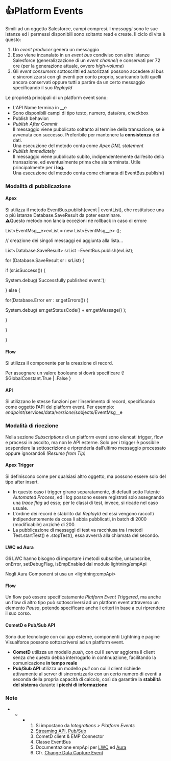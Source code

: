 # 👍Platform Events <a href="#toc162445419" id="toc162445419"></a>

Simili ad un oggetto Salesforce, campi compresi. I _messaggi_ sono le sue istanze ed i permessi disponibili sono soltanto read e create. Il ciclo di vita è questo:

1. Un _event producer_ genera un messaggio
2. Esso viene incanalato in un _event bus_ condiviso con altre istanze Salesforce (generalizzazione di un _event channel_) e conservati per 72 ore (per la generazione attuale, ovvero _high-volume_)
3. Gli _event consumers_ sottoscritti ed autorizzati possono accedere al bus e sincronizzarsi con gli eventi per conto proprio, scaricando tutti quelli ancora conservati oppure tutti a partire da un certo messaggio specificando il suo _ReplayId_

Le proprietà principali di un platform event sono:

* L’API Name termina in \_\_e
* Sono disponibili campi di tipo testo, numero, data/ora, checkbox
* Publish behavior:
* _Publish After Commit_\
  Il messaggio viene pubblicato soltanto al termine della transazione, se è avvenuta con successo. Preferibile per mantenere la **consistenza** dei dati.\
  Una esecuzione del metodo conta come _Apex DML statement_
* _Publish Immediately_\
  Il messaggio viene pubblicato subito, indipendentemente dall’esito della transazione, ed eventualmente prima che sia terminata. Utile principalmente per i **log.**\
  Una esecuzione del metodo conta come chiamata di EventBus.publish()

### Modalità di pubblicazione <a href="#ole_link36" id="ole_link36"></a>

#### Apex

Si utilizza il metodo EventBus.publish(event | eventList), che restituisce una o più istanze Database.SaveResult da poter esaminare.\
⚠️Questo metodo non lancia eccezioni né rollback in caso di errore

List\<EventMsg\_\_e>evList = new List\<EventMsg\_\_e> ();

// creazione dei singoli messaggi ed aggiunta alla lista…

List\<Database.SaveResult> srList =EventBus.publish(evList);

for (Database.SaveResult sr : srList) {

if (sr.isSuccess()) {

System.debug('Successfully published event.');

} else {

for(Database.Error err : sr.getErrors()) {

System.debug( err.getStatusCode() + err.getMessage() );

}

}

}

#### Flow

Si utilizza il componente per la creazione di record.

Per assegnare un valore booleano si dovrà specificare {! $GlobalConstant.True | .False }

#### API

Si utilizzano le stesse funzioni per l’inserimento di record, specificando come oggetto l’API del platform event. Per esempio: _endpoint_/services/data/_versione_/sobjects/EventMsg\_\_e

### Modalità di ricezione <a href="#toc162445421" id="toc162445421"></a>

Nella sezione _Subscriptions_ di un platform event sono elencati trigger, flow e processi in ascolto, ma non le API esterne. Solo per i trigger è possibile sospendere la sottoscrizione e riprenderla dall’ultimo messaggio processato oppure ignorandoli _(Resume from Tip)_

#### Apex Trigger

Si definiscono come per qualsiasi altro oggetto, ma possono essere solo del tipo after insert.

* In questo caso i trigger girano separatamente, di default sotto l’utente _Automated Process_, ed i log possono essere registrati solo assegnando una _trace flag_ ad esso; per le classi di test, invece, si ricade nel caso usuale.
* L’ordine dei record è stabilito dal _ReplayId_ ed essi vengono raccolti indipendentemente da cosa li abbia pubblicati, in batch di 2000 (modificabile) anziché di 200.
* La pubblicazione di messaggi di test va racchiusa tra i metodi Test.startTest() e .stopTest(), essa avverrà alla chiamata del secondo.

#### LWC ed Aura

Gli LWC hanno bisogno di importare i metodi subscribe, unsubscribe, onError, setDebugFlag, isEmpEnabled dal modulo lightning/empApi

Negli Aura Component si usa un \<lightning:empApi>

#### Flow

Un flow può essere specificatamente _Platform Event Triggered_, ma anche un flow di altro tipo può sottoscriversi ad un platform event attraverso un elemento _Pausa_, potendo specificare anche i criteri in base a cui riprendere il suo corso.

#### CometD e Pub/Sub API

Sono due tecnologie con cui app esterne, componenti Lightning e pagine Visualforce possono sottoscriversi ad un platform event.

* **CometD** utilizza un modello _push_, con cui il server aggiorna il client senza che questo debba interrogarlo in continuazione, facilitando la comunicazione **in tempo reale**
* **Pub/Sub API** utilizza un modello _pull_ con cui il client richiede attivamente al server di sincronizzarlo con un certo numero di eventi a seconda della propria capacità di calcolo, così da garantire la **stabilità del sistema** durante i **picchi di informazione**

### Note <a href="#toc162445422" id="toc162445422"></a>

*
  *
    *
      1. Si impostano da _Integrations > Platform Events_
      2. [Streaming API](https://developer.salesforce.com/docs/atlas.en-us.api\_streaming.meta/api\_streaming/intro\_stream.htm?\_ga=2.15550581.274857579.1704808033-724911337.1698240257), [Pub/Sub](https://developer.salesforce.com/docs/platform/pub-sub-api/overview?\_ga=2.15550581.274857579.1704808033-724911337.1698240257)
      3. CometD client & EMP Connector
      4. Classe EventBus
      5. Documentazione empApi per [LWC](https://developer.salesforce.com/docs/component-library/bundle/lightning-emp-api/documentation?\_ga=2.129870220.1222495550.1705232965-724911337.1698240257) ed [Aura](https://developer.salesforce.com/docs/component-library/bundle/lightning:empApi/documentation?\_ga=2.231049247.1222495550.1705232965-724911337.1698240257)
      6. Cfr. [Change Data Capture Event](https://trailhead.salesforce.com/content/learn/modules/change-data-capture)
